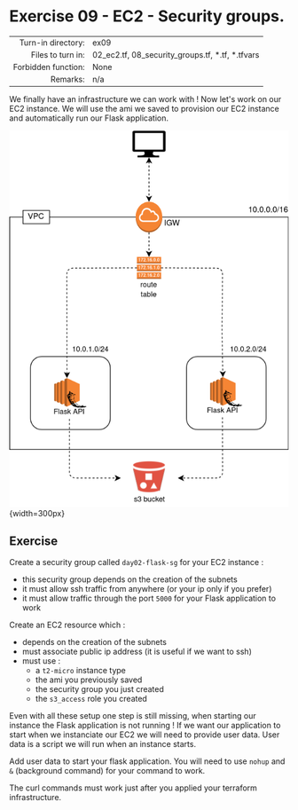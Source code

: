 # Exercise 09 - EC2 - Security groups.

|                         |                    |
| -----------------------:| ------------------ |
|   Turn-in directory:    |  ex09              |
|   Files to turn in:     |  02_ec2.tf, 08_security_groups.tf, *.tf, *.tfvars |
|   Forbidden function:   |  None              |
|   Remarks:              |  n/a               |


We finally have an infrastructure we can work with ! Now let's work on our EC2 instance. We will use the ami we saved to provision our EC2 instance and automatically run our Flask application.

![EC2](../assets/terraform_4.png){width=300px}

## Exercise

Create a security group called `day02-flask-sg` for your EC2 instance :
- this security group depends on the creation of the subnets
- it must allow ssh traffic from anywhere (or your ip only if you prefer)
- it must allow traffic through the port `5000` for your Flask application to work

Create an EC2 resource which :
- depends on the creation of the subnets
- must associate public ip address (it is useful if we want to ssh)
- must use :
    - a `t2-micro` instance type
    - the ami you previously saved
    - the security group you just created
    - the `s3_access` role you created

Even with all these setup one step is still missing, when starting our instance the Flask application is not running ! If we want our application to start when we instanciate our EC2 we will need to provide user data. User data is a script we will run when an instance starts.

Add user data to start your flask application. You will need to use `nohup` and `&` (background command) for your command to work. 

The curl commands must work just after you applied your terraform infrastructure.